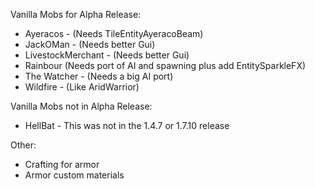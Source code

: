 Vanilla Mobs for Alpha Release:
+ Ayeracos - (Needs TileEntityAyeracoBeam)
+ JackOMan - (Needs better Gui)
+ LivestockMerchant - (Needs better Gui)
+ Rainbour (Needs port of AI and spawning plus add EntitySparkleFX)
+ The Watcher - (Needs a big AI port)
+ Wildfire - (Like AridWarrior)

Vanilla Mobs not in Alpha Release:
+ HellBat - This was not in the 1.4.7 or 1.7.10 release

Other:
+ Crafting for armor
+ Armor custom materials